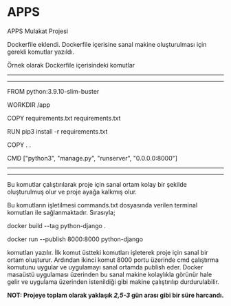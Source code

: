 # APPS
APPS Mulakat Projesi

Dockerfile eklendi. Dockerfile içerisine sanal makine oluşturulması için gerekli komutlar yazıldı. 

Örnek olarak Dockerfile içerisindeki komutlar

****************************************************************
****************************************************************
FROM python:3.9.10-slim-buster

WORKDIR /app

COPY requirements.txt requirements.txt

RUN pip3 install -r requirements.txt

COPY . .

CMD ["python3", "manage.py", "runserver", "0.0.0.0:8000"]
****************************************************************
****************************************************************

Bu komutlar çalıştırılarak proje için sanal ortam kolay bir şekilde oluşturulmuş olur ve proje ayağa kalkmış olur.

Bu komutların işletilmesi commands.txt dosyasında verilen terminal komutları ile sağlanmaktadır. Sırasıyla;

docker build --tag python-django . 

docker run --publish 8000:8000 python-django

komutları yazılır. İlk komut üstteki komutları işleterek proje için sanal bir ortam oluşturur. Ardından ikinci komut 8000 portu üzerinde cmd
çalıştırma komutunu uygular ve uygulamayı sanal ortamda publish eder. Docker masaüstü uygulaması üzerinden bu sanal makine kolaylıkla görünür hale
gelir ve uygulama üzerinden istenildiği gibi makine çalıştırılıp durdurulabilir.

**NOT: Projeye toplam olarak yaklaşık _2,5-3_ gün arası gibi bir süre harcandı.**
